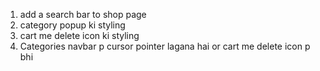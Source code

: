 1. add a search bar to shop page
2. category popup ki styling
3. cart me delete icon ki styling
4. Categories navbar p cursor pointer lagana hai or cart me delete icon p bhi